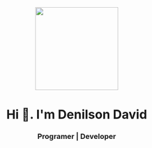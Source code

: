 <div id="header" align="center">
  <img src="https://media.giphy.com/media/ThrM4jEi2lBxd7X2yz/giphy.gif" width="190" />
  <h1>Hi 👋. I'm Denilson David</h1>
  <h3>Programer | Developer</h3>
</div>


<!--
**DenilsonRami18/DenilsonRami18** is a ✨ _special_ ✨ repository because its `README.md` (this file) appears on your GitHub profile.

Here are some ideas to get you started:

- 🔭 I’m currently working on ...
- 🌱 I’m currently learning ...
- 👯 I’m looking to collaborate on ...
- 🤔 I’m looking for help with ...
- 💬 Ask me about ...
- 📫 How to reach me: ...
- 😄 Pronouns: ...
- ⚡ Fun fact: ...
-->
